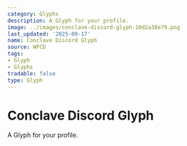 ```yaml
---
category: Glyphs
description: A Glyph for your profile.
image: ../images/conclave-discord-glyph-10d2a38e79.png
last_updated: '2025-09-17'
name: Conclave Discord Glyph
source: WFCD
tags:
- Glyph
- Glyphs
tradable: false
type: Glyph
---
```


# Conclave Discord Glyph

A Glyph for your profile.

